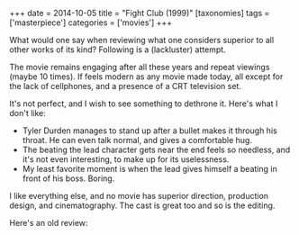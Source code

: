 +++
date = 2014-10-05
title = "Fight Club (1999)"
[taxonomies]
tags = ['masterpiece']
categories = ['movies']
+++

What would one say when reviewing what one considers superior to all
other works of its kind? Following is a (lackluster) attempt.

The movie remains engaging after all these years and repeat viewings
(maybe 10 times). If feels modern as any movie made today, all except
for the lack of cellphones, and a presence of a CRT television set.

It's not perfect, and I wish to see something to dethrone it. Here's
what I don't like:

-   Tyler Durden manages to stand up after a bullet makes it through his
    throat. He can even talk normal, and gives a comfortable hug.
-   The beating the lead character gets near the end feels so needless,
    and it's not even interesting, to make up for its uselessness.
-   My least favorite moment is when the lead gives himself a beating in
    front of his boss. Boring.

I like everything else, and no movie has superior direction, production
design, and cinematography. The cast is great too and so is the editing.

Here's an old review:
